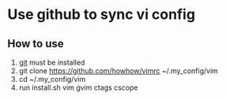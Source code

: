 # Use github to sync vi config

## How to use
1. [git](https://git-scm.com/) must be installed
2. git clone https://github.com/howhow/vimrc ~/.my_config/vim
3. cd ~/.my_config/vim
4. run install.sh vim gvim ctags cscope
